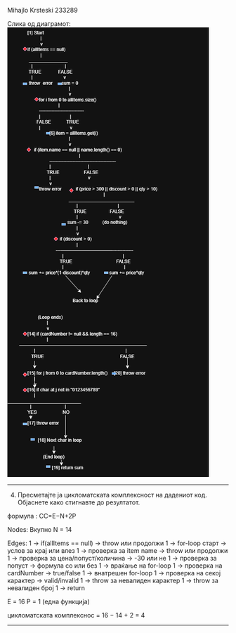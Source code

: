 Mihajlo Krsteski 233289

Слика од диаграмот:
![CFG Diagram](https://github.com/KrsteskiM/SI_2025_lab2_233289/blob/main/CFG.png?raw=true)




--------------------------------------------------------------------------------------------

4. Пресметајте ја цикломатската комплексност на дадениот код. Објаснете како
стигнавте до резултатот.

формула : CC=E−N+2P


Nodes:
Вкупно N = 14

Edges:
1 → if(allItems == null) → throw или продолжи
1 → for-loop старт → услов за крај или влез
1 → проверка за item name → throw или продолжи
1 → проверка за цена/попуст/количина → -30 или не
1 → проверка за попуст → формула со или без
1 → враќање на for-loop
1 → проверка на cardNumber → true/false
1 → внатрешен for-loop
1 → проверка на секој карактер → valid/invalid
1 → throw за невалиден карактер
1 → throw за невалиден број
1 → return

E = 16
P = 1 (една функција)

цикломатската комплекснос =  16 − 14 + 2 = 4

--------------------------------------------------------------------------------------------







